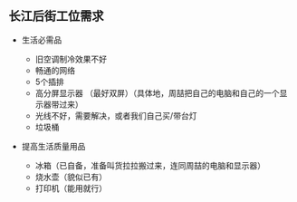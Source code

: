 ## 长江后街工位需求

* 生活必需品
	* 旧空调制冷效果不好
	* 畅通的网络
	* 5个插排 
	* 高分屏显示器 （最好双屏）（具体地，周喆把自己的电脑和自己的一个显示器带过来）
	* 光线不好，需要解决，或者我们自己买/带台灯
	* 垃圾桶
	
* 提高生活质量用品
	* 冰箱（已自备，准备叫货拉拉搬过来，连同周喆的电脑和显示器）
	* 烧水壶（貌似已有）
	* 打印机（能用就行）
	


